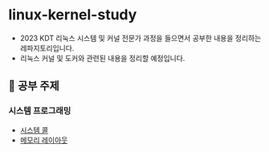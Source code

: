 # linux-kernel-study
- 2023 KDT 리눅스 시스템 및 커널 전문가 과정을 들으면서 공부한 내용을 정리하는 레파지토리입니다.
- 리눅스 커널 및 도커와 관련된 내용을 정리할 예정입니다.

## 📌 공부 주제

### 시스템 프로그래밍
- [시스템 콜](https://github.com/Ohjiwoo-lab/linux-kernel-study/blob/main/SystemProgramming/system_call.md)
- [메모리 레이아웃](https://github.com/Ohjiwoo-lab/linux-kernel-study/blob/main/SystemProgramming/memory_layout.md)